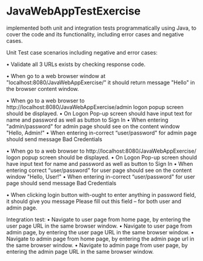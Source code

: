# JavaWebAppTestExercise

implemented both unit and integration tests programmatically using Java, to cover the code and its functionality, including error cases and negative cases.

Unit Test case scenarios including negative and error cases: 


•	Validate all 3 URLs exists by checking response code.

•	When go to a web browser window at "localhost:8080/JavaWebAppExercise/" it should return message "Hello" in the browser content window. 

•	When go to a web browser to http://localhost:8080/JavaWebAppExercise/admin logon popup screen should be displayed.
•	On Logon Pop-up screen should have input text for name and password as well as button to Sign In
•	When entering "admin/password" for admin page should see on the content window "Hello, Admin!" 
•	When entering in-correct “user/password" for admin page should send message Bad Credentials 

•	When go to a web browser to http://localhost:8080/JavaWebAppExercise/ logon popup screen should be displayed.
•	On Logon Pop-up screen should have input text for name and password as well as button to Sign In
•	When entering correct “user/password" for user page should see on the content window "Hello, User!" 
•	When entering in-correct “user/password" for user page should send message Bad Credentials 

•	When clicking login button with-ought to enter anything in password field, it should give you message Please fill out this field – for both user and admin page.

Integration test:
•	Navigate to user page from home page, by entering the user page URL in the same browser window.
•	Navigate to user page from admin page, by entering the user page URL in the same browser window.
•	Navigate to admin page from home page, by entering the admin page url in the same browser window.
•	Navigate to admin page from user page, by entering the admin page URL in the same browser window.

